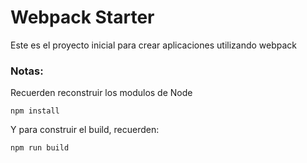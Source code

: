 # Webpack Starter

Este es el proyecto inicial para crear aplicaciones utilizando webpack


### Notas:
Recuerden reconstruir los modulos de Node
```
npm install
```

Y para construir el build, recuerden:
```
npm run build
```